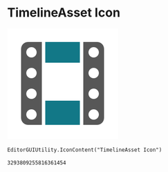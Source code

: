 # TimelineAsset Icon
![](/img/TimelineAsset%20Icon.png)

``` CSharp
EditorGUIUtility.IconContent("TimelineAsset Icon")
```
```
3293809255816361454
```
